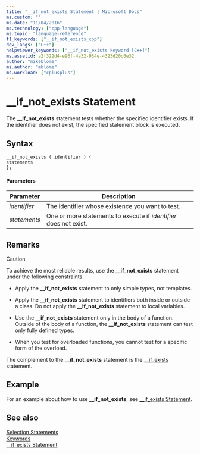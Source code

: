 ```yaml
---
title: "__if_not_exists Statement | Microsoft Docs"
ms.custom: ""
ms.date: "11/04/2016"
ms.technology: ["cpp-language"]
ms.topic: "language-reference"
f1_keywords: ["__if_not_exists_cpp"]
dev_langs: ["C++"]
helpviewer_keywords: ["__if_not_exists keyword [C++]"]
ms.assetid: a2f322d4-e96f-4a32-954e-4323d20c6e32
author: "mikeblome"
ms.author: "mblome"
ms.workload: ["cplusplus"]
---
```

# __if_not_exists Statement
The **__if_not_exists** statement tests whether the specified identifier exists. If the identifier does not exist, the specified statement block is executed.  
  
## Syntax  
  
```  
__if_not_exists ( identifier ) {   
statements  
};  
```  
  
#### Parameters  
  
|Parameter|Description|  
|---------------|-----------------|  
|*identifier*|The identifier whose existence you want to test.|  
|*statements*|One or more statements to execute if *identifier* does not exist.|  
  
## Remarks  
  
> [!CAUTION]
>  To achieve the most reliable results, use the **__if_not_exists** statement under the following constraints.  
  
-   Apply the **__if_not_exists** statement to only simple types, not templates.  
  
-   Apply the **__if_not_exists** statement to identifiers both inside or outside a class. Do not apply the **__if_not_exists** statement to local variables.  
  
-   Use the **__if_not_exists** statement only in the body of a function. Outside of the body of a function, the **__if_not_exists** statement can test only fully defined types.  
  
-   When you test for overloaded functions, you cannot test for a specific form of the overload.  
  
 The complement to the **__if_not_exists** statement is the [__if_exists](../cpp/if-exists-statement.md) statement.  
  
## Example  
 For an example about how to use **__if_not_exists**, see [__if_exists Statement](../cpp/if-exists-statement.md).  
  
## See also  
 [Selection Statements](../cpp/selection-statements-cpp.md)   
 [Keywords](../cpp/keywords-cpp.md)   
 [__if_exists Statement](../cpp/if-exists-statement.md)